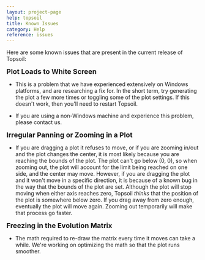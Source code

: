 ```yaml
---
layout: project-page
help: topsoil
title: Known Issues
category: Help
reference: issues
---
```


Here are some known issues that are present in the current release of Topsoil:

<font size="4"><b>Plot Loads to White Screen</b></font>

- This is a problem that we have experienced extensively on Windows platforms, and are researching a fix for. In the short term, try generating the plot a few more times or toggling some of the plot settings. If this doesn't work, then you'll need to restart Topsoil.

- If you are using a non-Windows machine and experience this problem, please contact us.

<font size="4"><b>Irregular Panning or Zooming in a Plot</b></font>

- If you are dragging a plot it refuses to move, or if you are zooming in/out and the plot changes the center, it is most likely because you are reaching the bounds of the plot. The plot can't go below (0, 0), so when zooming out, the plot will account for the limit being reached on one side, and the center may move. However, if you are dragging the plot and it won't move in a specific direction, it is because of a known bug in the way that the bounds of the plot are set. Although the plot will stop moving when either axis reaches zero, Topsoil <i>thinks</i> that the position of the plot is somewhere below zero. If you drag away from zero enough, eventually the plot will move again. Zooming out temporarily will make that process go faster.

<font size="4"><b>Freezing in the Evolution Matrix</b></font>

- The math required to re-draw the matrix every time it moves can take a while. We're working on optimizing the math so that the plot runs smoother.
